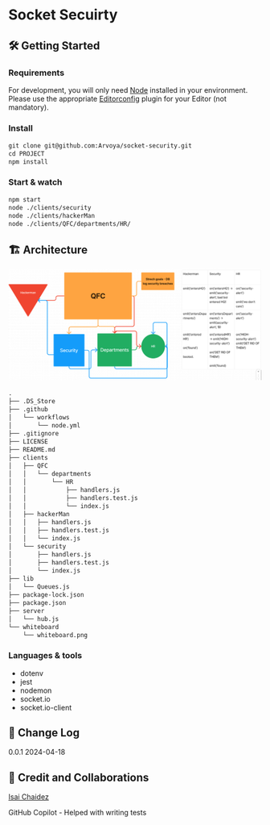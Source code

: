 # Socket Secuirty

## 🛠️ Getting Started

### Requirements

For development, you will only need [Node](http://nodejs.org/) installed in your environment.
Please use the appropriate [Editorconfig](http://editorconfig.org/) plugin for your
Editor (not mandatory).

### Install

    git clone git@github.com:Arvoya/socket-security.git
    cd PROJECT
    npm install

### Start & watch

    npm start
    node ./clients/security
    node ./clients/hackerMan
    node ./clients/QFC/departments/HR/

## 🏗️ Architecture

![whiteboard](./whiteboard/whiteboard.png)

```
.
├── .DS_Store
├── .github
│   └── workflows
│       └── node.yml
├── .gitignore
├── LICENSE
├── README.md
├── clients
│   ├── QFC
│   │   └── departments
│   │       └── HR
│   │           ├── handlers.js
│   │           ├── handlers.test.js
│   │           └── index.js
│   ├── hackerMan
│   │   ├── handlers.js
│   │   ├── handlers.test.js
│   │   └── index.js
│   └── security
│       ├── handlers.js
│       ├── handlers.test.js
│       └── index.js
├── lib
│   └── Queues.js
├── package-lock.json
├── package.json
├── server
│   └── hub.js
└── whiteboard
    └── whiteboard.png
```

### Languages & tools

* dotenv
* jest
* nodemon
* socket.io
* socket.io-client

## 🔄 Change Log

0.0.1 2024-04-18

## 🤝 Credit and Collaborations

[Isai Chaidez](https://github.com/Arvoya)

GitHub Copilot - Helped with writing tests

